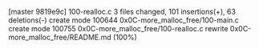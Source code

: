 [master 9819e9c] 100-realloc.c
 3 files changed, 101 insertions(+), 63 deletions(-)
 create mode 100644 0x0C-more_malloc_free/100-main.c
 create mode 100755 0x0C-more_malloc_free/100-realloc.c
 rewrite 0x0C-more_malloc_free/README.md (100%)
